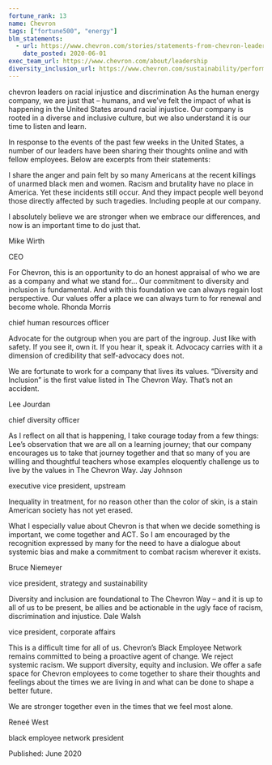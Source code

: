 ```yaml
---
fortune_rank: 13
name: Chevron
tags: ["fortune500", "energy"]
blm_statements:
  - url: https://www.chevron.com/stories/statements-from-chevron-leaders-on-racial-injustice-and-discrimination
    date_posted: 2020-06-01
exec_team_url: https://www.chevron.com/about/leadership
diversity_inclusion_url: https://www.chevron.com/sustainability/performance/diversity-inclusion
---
```


chevron leaders on racial injustice and discrimination
As the human energy company, we are just that – humans, and we’ve felt the impact of what is happening in the United States around racial injustice. Our company is rooted in a diverse and inclusive culture, but we also understand it is our time to listen and learn.

In response to the events of the past few weeks in the United States, a number of our leaders have been sharing their thoughts online and with fellow employees. Below are excerpts from their statements:

I share the anger and pain felt by so many Americans at the recent killings of unarmed black men and women. Racism and brutality have no place in America. Yet these incidents still occur. And they impact people well beyond those directly affected by such tragedies. Including people at our company.

I absolutely believe we are stronger when we embrace our differences, and now is an important time to do just that.

Mike Wirth

CEO

For Chevron, this is an opportunity to do an honest appraisal of who we are as a company and what we stand for… Our commitment to diversity and inclusion is fundamental. And with this foundation we can always regain lost perspective. Our values offer a place we can always turn to for renewal and become whole.
Rhonda Morris

chief human resources officer

Advocate for the outgroup when you are part of the ingroup. Just like with safety. If you see it, own it. If you hear it, speak it. Advocacy carries with it a dimension of credibility that self-advocacy does not.

We are fortunate to work for a company that lives its values. “Diversity and Inclusion” is the first value listed in The Chevron Way. That’s not an accident.

Lee Jourdan

chief diversity officer

As I reflect on all that is happening, I take courage today from a few things: Lee’s observation that we are all on a learning journey; that our company encourages us to take that journey together and that so many of you are willing and thoughtful teachers whose examples eloquently challenge us to live by the values in The Chevron Way.
Jay Johnson

executive vice president, upstream

Inequality in treatment, for no reason other than the color of skin, is a stain American society has not yet erased.

What I especially value about Chevron is that when we decide something is important, we come together and ACT. So I am encouraged by the recognition expressed by many for the need to have a dialogue about systemic bias and make a commitment to combat racism wherever it exists.

Bruce Niemeyer

vice president, strategy and sustainability

Diversity and inclusion are foundational to The Chevron Way – and it is up to all of us to be present, be allies and be actionable in the ugly face of racism, discrimination and injustice.
Dale Walsh

vice president, corporate affairs

This is a difficult time for all of us. Chevron’s Black Employee Network remains committed to being a proactive agent of change. We reject systemic racism. We support diversity, equity and inclusion. We offer a safe space for Chevron employees to come together to share their thoughts and feelings about the times we are living in and what can be done to shape a better future.

We are stronger together even in the times that we feel most alone.

Reneé West

black employee network president

Published: June 2020

